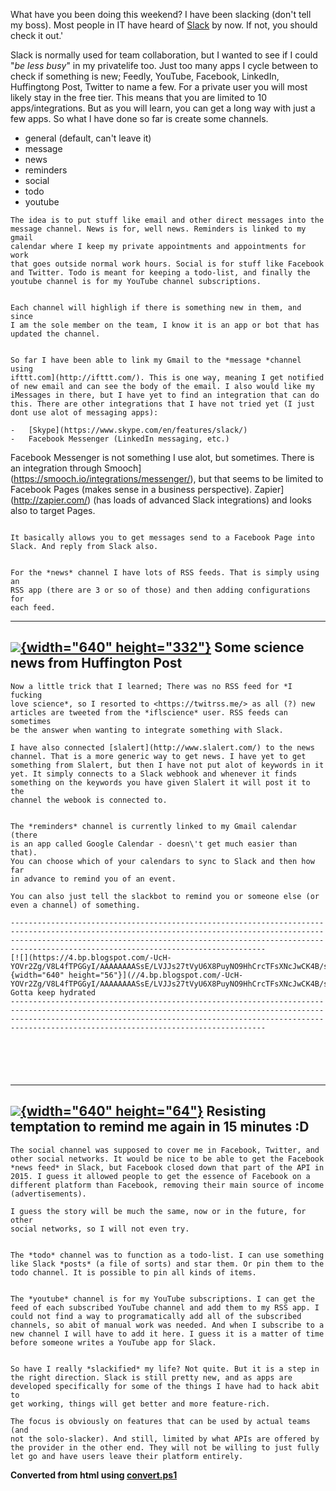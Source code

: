 ﻿What have you been doing this weekend? I have been slacking (don\'t tell
my boss). Most people in IT have heard of [Slack](https://slack.com/) by
now. If not, you should check it out.\'

Slack is normally used for team collaboration, but I wanted to see if I
could \"*be less busy*\" in my privatelife too. Just too many apps I
cycle between to check if something is new; Feedly, YouTube, Facebook,
LinkedIn, Huffingtong Post, Twitter to name a few.
For a private user you will most likely stay in the free tier. This
means that you are limited to 10 apps/integrations. But as you will
learn, you can get a long way with just a few apps.
So what I have done so far is create some channels.
-   general (default, can\'t leave it)
-   message
-   news
-   reminders
-   social
-   todo
-   youtube
```
The idea is to put stuff like email and other direct messages into the
message channel. News is for, well news. Reminders is linked to my gmail
calendar where I keep my private appointments and appointments for work
that goes outside normal work hours. Social is for stuff like Facebook
and Twitter. Todo is meant for keeping a todo-list, and finally the
youtube channel is for my YouTube channel subscriptions.
```
```
```
```
Each channel will highligh if there is something new in them, and since
I am the sole member on the team, I know it is an app or bot that has
updated the channel.
```
```
```
```
So far I have been able to link my Gmail to the *message *channel using
ifttt.com](http://ifttt.com/). This is one way, meaning I get notified
of new email and can see the body of the email. I also would like my
iMessages in there, but I have yet to find an integration that can do
this. There are other integrations that I have not tried yet (I just
dont use alot of messaging apps):
```
```
-   [Skype](https://www.skype.com/en/features/slack/)
-   Facebook Messenger (LinkedIn messaging, etc.)
```
Facebook Messenger is not something I use alot, but sometimes. There is
an integration through
Smooch](https://smooch.io/integrations/messenger/), but that seems to
be limited to Facebook Pages (makes sense in a business perspective).
Zapier](http://zapier.com/) (has loads of advanced Slack
integrations) and looks also to target Pages.
```
```
```
It basically allows you to get messages send to a Facebook Page into
Slack. And reply from Slack also.
```
```
```
```
For the *news* channel I have lots of RSS feeds. That is simply using an
RSS app (there are 3 or so of those) and then adding configurations for
each feed.
```
  --------------------------------------------------------------------------------------------------------------------------------------------------------------------------------------------------------------------------------------------------------------------
  [![](https://1.bp.blogspot.com/-1_sZNnP0h4g/V8L1rGK4TPI/AAAAAAAASr4/j_QQ2JYK3JkmWRzPlIoH430ejKC8weAxQCK4B/s640/news.PNG){width="640" height="332"}](//1.bp.blogspot.com/-1_sZNnP0h4g/V8L1rGK4TPI/AAAAAAAASr4/j_QQ2JYK3JkmWRzPlIoH430ejKC8weAxQCK4B/s1600/news.PNG)
  Some science news from Huffington Post
  --------------------------------------------------------------------------------------------------------------------------------------------------------------------------------------------------------------------------------------------------------------------
```
Now a little trick that I learned; There was no RSS feed for *I fucking
love science*, so I resorted to <https://twitrss.me/> as all (?) new
articles are tweeted from the *iflscience* user. RSS feeds can sometimes
be the answer when wanting to integrate something with Slack.
```
```
I have also connected [slalert](http://www.slalert.com/) to the news
channel. That is a more generic way to get news. I have yet to get
something from Slalert, but then I have not put alot of keywords in it
yet. It simply connects to a Slack webhook and whenever it finds
something on the keywords you have given Slalert it will post it to the
channel the webook is connected to.
```
```
```
```
The *reminders* channel is currently linked to my Gmail calendar (there
is an app called Google Calendar - doesn\'t get much easier than that).
You can choose which of your calendars to sync to Slack and then how far
in advance to remind you of an event.
```
```
You can also just tell the slackbot to remind you or someone else (or
even a channel) of something.
```
```
---------------------------------------------------------------------------------------------------------------------------------------------------------------------------------------------------------------------------------------------------------------------------
[![](https://4.bp.blogspot.com/-UcH-YOVr2Zg/V8L4fTPGGyI/AAAAAAAASsE/LVJJs27tVyU6X8PuyNO9HhCrcTFsXNcJwCK4B/s640/reminder.PNG){width="640" height="56"}](//4.bp.blogspot.com/-UcH-YOVr2Zg/V8L4fTPGGyI/AAAAAAAASsE/LVJJs27tVyU6X8PuyNO9HhCrcTFsXNcJwCK4B/s1600/reminder.PNG)
Gotta keep hydrated
---------------------------------------------------------------------------------------------------------------------------------------------------------------------------------------------------------------------------------------------------------------------------
```
```
```
```
```
```
```
```
```
```
```
  -----------------------------------------------------------------------------------------------------------------------------------------------------------------------------------------------------------------------------------------------------------------------------
  [![](https://1.bp.blogspot.com/-FHRo66SKevo/V8L_ZC2YIDI/AAAAAAAASsU/Z_8J9I2cRrIPX9ro0dixrvKoPxRYLJFmwCK4B/s640/reminder2.PNG){width="640" height="64"}](//1.bp.blogspot.com/-FHRo66SKevo/V8L_ZC2YIDI/AAAAAAAASsU/Z_8J9I2cRrIPX9ro0dixrvKoPxRYLJFmwCK4B/s1600/reminder2.PNG)
  Resisting temptation to remind me again in 15 minutes :D
  -----------------------------------------------------------------------------------------------------------------------------------------------------------------------------------------------------------------------------------------------------------------------------
```
The social channel was supposed to cover me in Facebook, Twitter, and
other social networks. It would be nice to be able to get the Facebook
*news feed* in Slack, but Facebook closed down that part of the API in
2015. I guess it allowed people to get the essence of Facebook on a
different platform than Facebook, removing their main source of income
(advertisements).
```
```
I guess the story will be much the same, now or in the future, for other
social networks, so I will not even try.
```
```
```
```
The *todo* channel was to function as a todo-list. I can use something
like Slack *posts* (a file of sorts) and star them. Or pin them to the
todo channel. It is possible to pin all kinds of items.
```
```
```
```
The *youtube* channel is for my YouTube subscriptions. I can get the
feed of each subscribed YouTube channel and add them to my RSS app. I
could not find a way to programatically add all of the subscribed
channels, so abit of manual work was needed. And when I subscribe to a
new channel I will have to add it here. I guess it is a matter of time
before someone writes a YouTube app for Slack.
```
```
```
```
So have I really *slackified* my life? Not quite. But it is a step in
the right direction. Slack is still pretty new, and as apps are
developed specifically for some of the things I have had to hack abit to
get working, things will get better and more feature-rich.
```
```
The focus is obviously on features that can be used by actual teams (and
not the solo-slacker). And still, limited by what APIs are offered by
the provider in the other end. They will not be willing to just fully
let go and have users leave their platform entirely.
```

**Converted from html using [convert.ps1](https://github.com/spaelling/Blog/blob/master/convert.ps1)**

